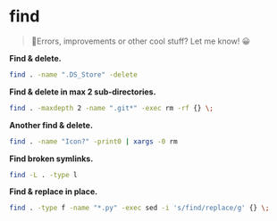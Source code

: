 # find

> 👋Errors, improvements or other cool stuff? Let me know! 😀


**Find & delete.**
```bash
find . -name ".DS_Store" -delete
```

**Find & delete in max 2 sub-directories.**
```bash
find . -maxdepth 2 -name ".git*" -exec rm -rf {} \;
```

**Another find & delete.**
```bash
find . -name "Icon?" -print0 | xargs -0 rm
```

**Find broken symlinks.**
```bash
find -L . -type l
```

**Find & replace in place.**
```bash
find . -type f -name "*.py" -exec sed -i 's/find/replace/g' {} \;
```
